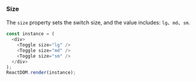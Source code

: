 ### Size

The `size` property sets the switch size, and the value includes: `lg`、`md`、`sm`.

<!--start-code-->

```js
const instance = (
  <div>
    <Toggle size="lg" />
    <Toggle size="md" />
    <Toggle size="sm" />
  </div>
);
ReactDOM.render(instance);
```

<!--end-code-->

